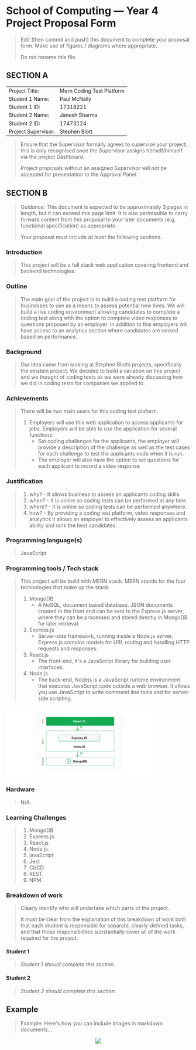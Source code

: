 # School of Computing &mdash; Year 4 Project Proposal Form

> Edit (then commit and push) this document to complete your proposal form.
> Make use of figures / diagrams where appropriate.
>
> Do not rename this file.

## SECTION A

|                     |                   |
|---------------------|-------------------|
|Project Title:       | Mern Coding Test Platform |
|Student 1 Name:      | Paul McNally            |
|Student 1 ID:        | 17318221           |
|Student 2 Name:      | Janesh Sharma            |
|Student 2 ID:        | 17473124            |
|Project Supervisor:  | Stephen Blott           |

> Ensure that the Supervisor formally agrees to supervise your project; this is only recognised once the
> Supervisor assigns herself/himself via the project Dashboard.
>
> Project proposals without an assigned
> Supervisor will not be accepted for presentation to the Approval Panel.

## SECTION B

> Guidance: This document is expected to be approximately 3 pages in length, but it can exceed this page limit.
> It is also permissible to carry forward content from this proposal to your later documents (e.g. functional
> specification) as appropriate.
>
> Your proposal must include *at least* the following sections.


### Introduction

> This project will be a full stack web application covering frontend and backend technologies.

### Outline

> The main goal of the project is to build a coding test platform for businesses to use as a means to assess potential new hires. We will build a live coding environment allowing candidates to complete a coding test along with the option to complete video responses to questions proposed by an employer. In addition to this employers will have access to an analytics section where candidates are ranked based on performance.

### Background

> Our idea came from looking at Stephen Blotts projects, specifically the einstein project. We decided to build a variation on this project and we thought of coding tests as we were already discussing how we did in coding tests for companies we applied to.

### Achievements

> There will be two main users for this coding test plaform.
> 1. Employers will use this web application to access applicants for jobs. Employers will be able to use the application for several functions:
>     * Set coding challenges for the applicants, the employer will provide a description of the challenge as well as the test cases for each challenge to test the applicants code when it is run.
>     *  The employer will also have the option to set questions for each applicant to record a video response
    
### Justification

> 1. why? - It allows business to assess an applicants coding skills.
> 2. when? - It is online so coding tests can be performed at any time.
> 3. where? - It is online so coding tests can be performed anywhere.
> 4. how? - By providing a coding test platform, video responses and analytics it allows an employer to effectively assess an applicants ability and rank the best candidates.

### Programming language(s)

> JavaScript

### Programming tools / Tech stack

> This project will be build with MERN stack. MERN stands for the four technologies that make up the stack:
> 1. MongoDB
>     * A NoSQL, document based database. JSON documents created in the front end can be sent to the Express.js server, where they can be processed and stored directly in MongoDB for later retrieval. 
> 2. Express.js
>     *  Server-side framework, running inside a Node.js server, Express.js contains models for URL routing and handling HTTP requests and responses.
> 3. React.js
>     * The front-end, it's a JavaScript library for building user interfaces.
> 4. Node.js
>     * The back-end, Nodejs is a JavaScript runtime environment that executes JavaScript code outside a web browser. It allows you use JavaScript to write command line tools and for server-side scripting.
> <p align="center">
  <img src="./res/mernstack.png" width="400px">
  </p>

### Hardware

> N/A.

### Learning Challenges

> 1. MongoDB
> 2. Express.js
> 3. React.js
> 4. Node.js
> 5. javaScript
> 6. Jest
> 7. CI/CD.
> 8. REST.
> 9. NPM.

### Breakdown of work

> Clearly identify who will undertake which parts of the project.
>
> It must be clear from the explanation of this breakdown of work both that each student is responsible for
> separate, clearly-defined tasks, and that those responsibilities substantially cover all of the work required
> for the project.

#### Student 1

> *Student 1 should complete this section.*

#### Student 2

> *Student 2 should complete this section.*

## Example

> Example: Here's how you can include images in markdown documents...

<!-- Basically, just use HTML! -->

<p align="center">
  <img src="./res/cat.png" width="300px">
</p>

